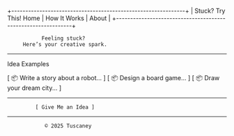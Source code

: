 +--------------------------------------------------------------+
| Stuck? Try This!         Home | How It Works | About         |
+--------------------------------------------------------------+

               Feeling stuck?
         Here’s your creative spark.

---------------------------------------------------------------

Idea Examples

[ 📦 Write a story about a robot...      ] [ 📦 Design a board game... ]
[ 📦 Draw your dream city...            ]

---------------------------------------------------------------

             [ Give Me an Idea ]

---------------------------------------------------------------

                © 2025 Tuscaney
